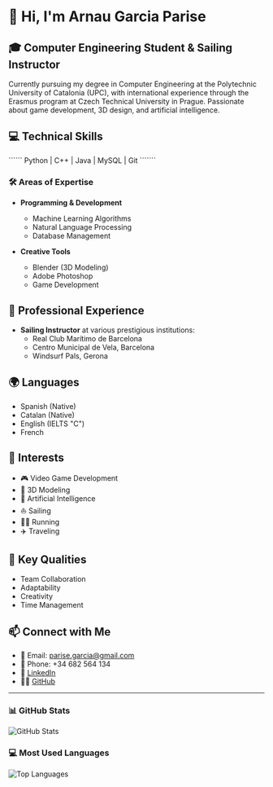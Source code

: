 # 👋 Hi, I'm Arnau Garcia Parise

## 🎓 Computer Engineering Student & Sailing Instructor
Currently pursuing my degree in Computer Engineering at the Polytechnic University of Catalonia (UPC), with international experience through the Erasmus program at Czech Technical University in Prague. Passionate about game development, 3D design, and artificial intelligence.

## 💻 Technical Skills
`````` Python | C++ | Java | MySQL | Git ```````

### 🛠️ Areas of Expertise
- **Programming & Development**
  - Machine Learning Algorithms
  - Natural Language Processing
  - Database Management
  
- **Creative Tools**
  - Blender (3D Modeling)
  - Adobe Photoshop
  - Game Development

## 🌊 Professional Experience
- **Sailing Instructor** at various prestigious institutions:
  - Real Club Marítimo de Barcelona
  - Centro Municipal de Vela, Barcelona
  - Windsurf Pals, Gerona

## 🌍 Languages
- Spanish (Native)
- Catalan (Native)
- English (IELTS "C")
- French

## 🎯 Interests
- 🎮 Video Game Development
- 🎨 3D Modeling
- 🤖 Artificial Intelligence
- ⛵ Sailing
- 🏃‍♂️ Running
- ✈️ Traveling

## 🌟 Key Qualities
- Team Collaboration
- Adaptability
- Creativity
- Time Management

## 📫 Connect with Me
- 📧 Email: parise.garcia@gmail.com
- 📱 Phone: +34 682 564 134
- 💼 [LinkedIn](Your-LinkedIn-URL)
- 🐱‍💻 [GitHub](https://github.com/Arnau10a)

---

### 📊 GitHub Stats
![GitHub Stats](https://github-readme-stats.vercel.app/api?username=Arnau10a&show_icons=true&theme=dracula)

### 💻 Most Used Languages
![Top Languages](https://github-readme-stats.vercel.app/api/top-langs/?username=Arnau10a&layout=compact&theme=dracula)
